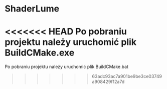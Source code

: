 # ShaderLume

<<<<<<< HEAD
Po pobraniu projektu należy uruchomić plik BuildCMake.exe
=======
Po pobraniu projektu należy uruchomić plik BuildCMake.bat
>>>>>>> 63adc93ac7a901be9be3ce03749a908429f12a7d
